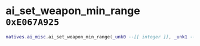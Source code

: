 # ai_set_weapon_min_range `0xE067A925`

```lua
natives.ai_misc.ai_set_weapon_min_range(_unk0 --[[ integer ]], _unk1 --[[ integer ]])
```